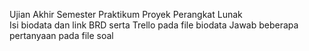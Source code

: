 Ujian Akhir Semester Praktikum Proyek Perangkat Lunak
<br>
Isi biodata dan link BRD serta Trello pada file biodata
Jawab beberapa pertanyaan pada file soal
